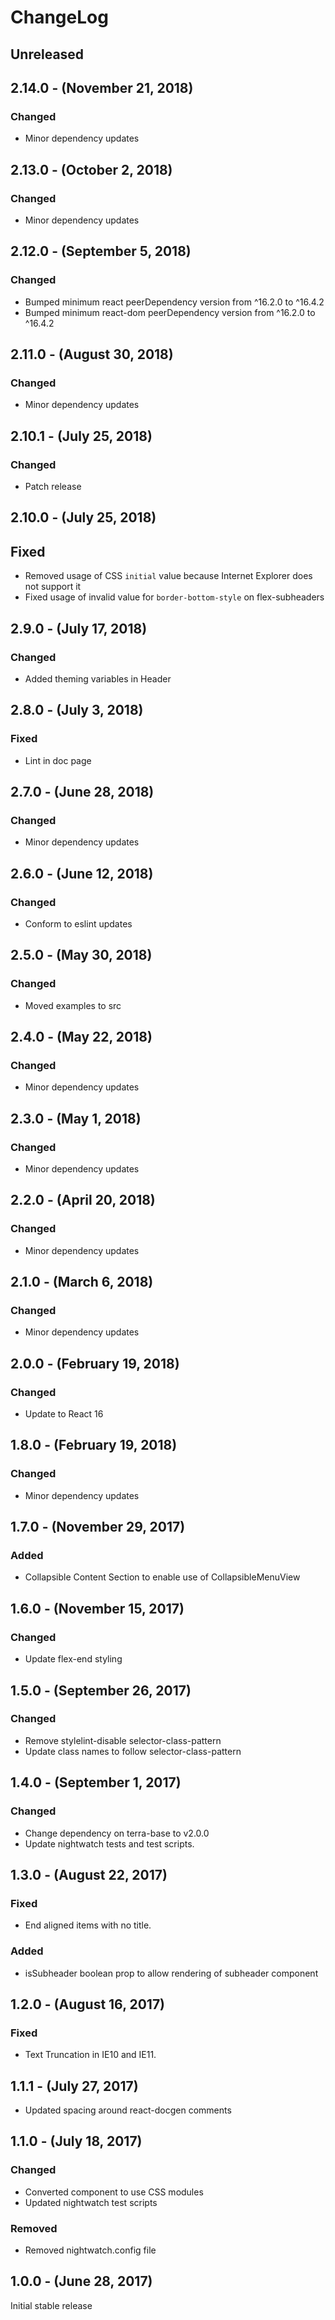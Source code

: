 ChangeLog
=========

Unreleased
----------

2.14.0 - (November 21, 2018)
----------
### Changed
* Minor dependency updates

2.13.0 - (October 2, 2018)
----------
### Changed
* Minor dependency updates

2.12.0 - (September 5, 2018)
----------
### Changed
* Bumped minimum react peerDependency version from ^16.2.0 to ^16.4.2
* Bumped minimum react-dom peerDependency version from ^16.2.0 to ^16.4.2

2.11.0 - (August 30, 2018)
----------
### Changed
* Minor dependency updates

2.10.1 - (July 25, 2018)
----------
### Changed
* Patch release

2.10.0 - (July 25, 2018)
----------
## Fixed
* Removed usage of CSS `initial` value because Internet Explorer does not support it
* Fixed usage of invalid value for `border-bottom-style` on flex-subheaders

2.9.0 - (July 17, 2018)
----------
### Changed
* Added theming variables in Header

2.8.0 - (July 3, 2018)
----------
### Fixed
* Lint in doc page

2.7.0 - (June 28, 2018)
----------
### Changed
* Minor dependency updates

2.6.0 - (June 12, 2018)
----------
### Changed
* Conform to eslint updates

2.5.0 - (May 30, 2018)
----------
### Changed
* Moved examples to src

2.4.0 - (May 22, 2018)
----------
### Changed
* Minor dependency updates

2.3.0 - (May 1, 2018)
----------
### Changed
* Minor dependency updates

2.2.0 - (April 20, 2018)
----------
### Changed
* Minor dependency updates

2.1.0 - (March 6, 2018)
----------
### Changed
* Minor dependency updates

2.0.0 - (February 19, 2018)
----------
### Changed
* Update to React 16

1.8.0 - (February 19, 2018)
----------
### Changed
* Minor dependency updates

1.7.0 - (November 29, 2017)
-----------------
### Added
* Collapsible Content Section to enable use of CollapsibleMenuView

1.6.0 - (November 15, 2017)
-----------------
### Changed
* Update flex-end styling

1.5.0 - (September 26, 2017)
-----------------
### Changed
* Remove stylelint-disable selector-class-pattern
* Update class names to follow selector-class-pattern

1.4.0 - (September 1, 2017)
-----------------
### Changed
* Change dependency on terra-base to v2.0.0
* Update nightwatch tests and test scripts.

1.3.0 - (August 22, 2017)
-----------------
### Fixed
* End aligned items with no title.

### Added
* isSubheader boolean prop to allow rendering of subheader component

1.2.0 - (August 16, 2017)
-----------------
### Fixed
* Text Truncation in IE10 and IE11.

1.1.1 - (July 27, 2017)
-----------------
* Updated spacing around react-docgen comments

1.1.0 - (July 18, 2017)
-----------------
### Changed
* Converted component to use CSS modules
* Updated nightwatch test scripts

### Removed
* Removed nightwatch.config file

1.0.0 - (June 28, 2017)
-----------------
Initial stable release
